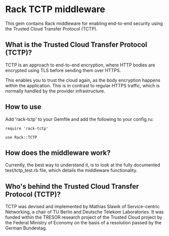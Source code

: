 Rack TCTP middleware
====================

This gem contains Rack middleware for enabling end-to-end security using the Trusted Cloud Transfer Protocol (TCTP).

What is the Trusted Cloud Transfer Protocol (TCTP)?
---------------------------------------------------

TCTP is an approach to end-to-end encryption, where HTTP bodies are encrypted using TLS before sending them over HTTPS.

This enables you to trust the cloud again, as the body encryption happens within the application. This is in contrast to
regular HTTPS traffic, which is normally handled by the provider infrastructure.

How to use
----------

Add 'rack-tctp' to your Gemfile and add the following to your config.ru:

    require 'rack-tctp'

    use Rack::TCTP

How does the middleware work?
-----------------------------

Currently, the best way to understand it, is to look at the fully documented test/tctp_test.rb file, which details the
middleware functionality.

Who's behind the Trusted Cloud Transfer Protocol (TCTP)?
--------------------------------------------------------

TCTP was devised and implemented by Mathias Slawik of Service-centric Networking, a chair of TU Berlin and Deutsche
Telekom Laboratories. It was funded within the TRESOR research project of the Trusted Cloud project by the Federal
Ministry of Economy on the basis of a resolution passed by the German Bundestag.